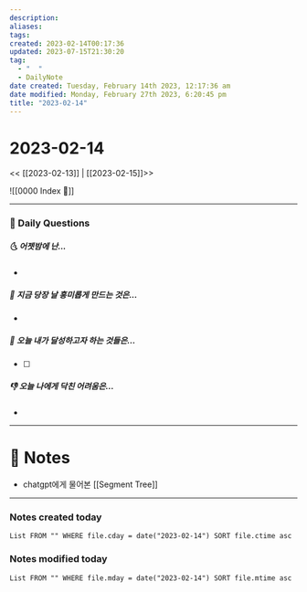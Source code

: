 ```yaml
---
description:
aliases: 
tags: 
created: 2023-02-14T00:17:36
updated: 2023-07-15T21:30:20
tag:
  - "  "
  - DailyNote
date created: Tuesday, February 14th 2023, 12:17:36 am
date modified: Monday, February 27th 2023, 6:20:45 pm
title: "2023-02-14"
---
```


# 2023-02-14

<< [[2023-02-13]] | [[2023-02-15]]>>

![[0000 Index 🔗]]

---

### 📅 Daily Questions

##### 🌜 어젯밤에 난...

- 

##### 🙌 지금 당장 날 흥미롭게 만드는 것은...

- 

##### 🚀 오늘 내가 달성하고자 하는 것들은...

- [ ] 

##### 👎 오늘 나에게 닥친 어려움은...

- 

---

# 📝 Notes

- chatgpt에게 물어본 [[Segment Tree]]

---

### Notes created today

```dataview
List FROM "" WHERE file.cday = date("2023-02-14") SORT file.ctime asc
```

### Notes modified today

```dataview
List FROM "" WHERE file.mday = date("2023-02-14") SORT file.mtime asc
```
